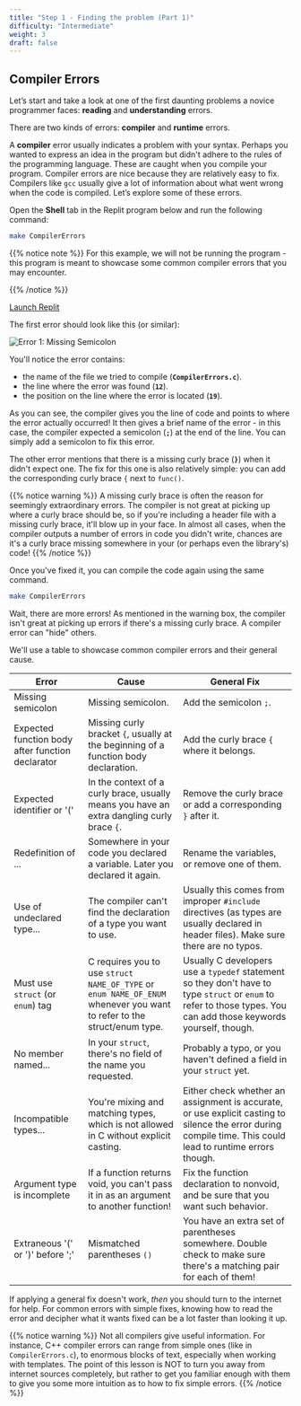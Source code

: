 ```yaml
---
title: "Step 1 - Finding the problem (Part 1)"
difficulty: "Intermediate"
weight: 3
draft: false
---
```


## Compiler Errors

Let’s start and take a look at one of the first daunting problems a novice programmer faces: **reading** and **understanding** errors.

There are two kinds of errors: **compiler** and **runtime** errors. 

A **compiler** error usually indicates a problem with your syntax. Perhaps you wanted to express an idea in the program but didn't adhere to the rules of the programming language. These are caught when you compile your program. Compiler errors are nice because they are relatively easy to fix. Compilers like `gcc` usually give a lot of information about what went wrong when the code is compiled. Let’s explore some of these errors. 

Open the **Shell** tab in the Replit program below and run the following command: 

```bash
make CompilerErrors
```

{{% notice note %}}
For this example, we will not be running the program - this program is meant to showcase some common compiler errors that you may encounter.

{{% /notice %}}

<a class="my-2 mx-4 btn btn-info" href="https://replit.com/@nuevofoundation/Debugging-Samples-C" target="_blank">Launch Replit</a>

The first error should look like this (or similar):

![Error 1: Missing Semicolon](../resources/w2-01.png "A screenshot of a compiler error that says 'error: expected ';' after top level declarator'")


You'll notice the error contains:

- the name of the file we tried to compile (**`CompilerErrors.c`**).
- the line where the error was found (**`12`**).
- the position on the line where the error is located (**`19`**).

As you can see, the compiler gives you the line of code and points to where the error actually occurred! It then gives a brief name of the error - in this case, the compiler expected a semicolon (**`;`**) at the end of the line. You can simply add a semicolon to fix this error.

The other error mentions that there is a missing curly brace (**`}`**) when it didn't expect one. The fix for this one is also relatively simple: you can add the corresponding curly brace `{` next to `func()`.

{{% notice warning %}}
A missing curly brace is often the reason for seemingly extraordinary errors. The compiler is not great at picking up where a curly brace should be, so if you're including a header file with a missing curly brace, it'll blow up in your face. In almost all cases, when the compiler outputs a number of errors in code you didn't write, chances are it's a curly brace missing somewhere in your (or perhaps even the library's) code!
{{% /notice %}}

Once you've fixed it, you can compile the code again using the same command.

```bash
make CompilerErrors
```

Wait, there are more errors! As mentioned in the warning box, the compiler isn't great at picking up errors if there's a missing curly brace. A compiler error can "hide" others.

We'll use a table to showcase common compiler errors and their general cause.

| Error | Cause | General Fix |
|---|---|---|
| Missing semicolon | Missing semicolon. | Add the semicolon `;`.|
| Expected function body after function declarator | Missing curly bracket `{`, usually at the beginning of a function body declaration. | Add the curly brace `{` where it belongs. |
| Expected identifier or '('| In the context of a curly brace, usually means you have an extra dangling curly brace `{`. | Remove the curly brace or add a corresponding `}` after it.|
| Redefinition of ... | Somewhere in your code you declared a variable. Later you declared it again. | Rename the variables, or remove one of them. |
| Use of undeclared type... | The compiler can't find the declaration of a type you want to use. | Usually this comes from improper `#include` directives (as types are usually declared in header files). Make sure there are no typos. |
| Must use `struct` (or `enum`) tag | C requires you to use `struct NAME_OF_TYPE` or `enum NAME_OF_ENUM` whenever you want to refer to the struct/enum type. | Usually C developers use a `typedef` statement so they don't have to type `struct` or `enum` to refer to those types. You can add those keywords yourself, though. |
| No member named... | In your `struct`, there's no field of the name you requested. | Probably a typo, or you haven't defined a field in your `struct` yet. |
| Incompatible types... | You're mixing and matching types, which is not allowed in C without explicit casting. | Either check whether an assignment is accurate, or use explicit casting to silence the error during compile time. This could lead to runtime errors though. |
| Argument type is incomplete | If a function returns void, you can't pass it in as an argument to another function! | Fix the function declaration to nonvoid, and be sure that you want such behavior. |
| Extraneous '(' or ')' before ';' | Mismatched parentheses `()` | You have an extra set of parentheses somewhere. Double check to make sure there's a matching pair for each of them! |

If applying a general fix doesn't work, *then* you should turn to the internet for help. For common errors with simple fixes, knowing how to read the error and decipher what it wants fixed can be a lot faster than looking it up.

{{% notice warning %}}
Not all compilers give useful information. For instance, C++ compiler errors can range from simple ones (like in `CompilerErrors.c`), to enormous blocks of text, especially when working with templates. The point of this lesson is NOT to turn you away from internet sources completely, but rather to get you familiar enough with them to give you some more intuition as to how to fix simple errors.
{{% /notice %}}